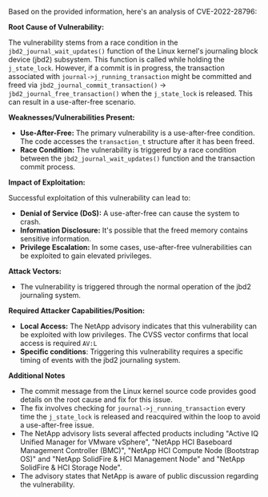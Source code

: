 Based on the provided information, here's an analysis of CVE-2022-28796:

**Root Cause of Vulnerability:**

The vulnerability stems from a race condition in the `jbd2_journal_wait_updates()` function of the Linux kernel's journaling block device (jbd2) subsystem. This function is called while holding the `j_state_lock`. However, if a commit is in progress, the transaction associated with `journal->j_running_transaction` might be committed and freed via `jbd2_journal_commit_transaction()` -> `jbd2_journal_free_transaction()` when the `j_state_lock` is released. This can result in a use-after-free scenario.

**Weaknesses/Vulnerabilities Present:**

*   **Use-After-Free:** The primary vulnerability is a use-after-free condition. The code accesses the `transaction_t` structure after it has been freed.
*   **Race Condition:** The vulnerability is triggered by a race condition between the `jbd2_journal_wait_updates()` function and the transaction commit process.

**Impact of Exploitation:**

Successful exploitation of this vulnerability can lead to:

*   **Denial of Service (DoS):** A use-after-free can cause the system to crash.
*   **Information Disclosure:** It's possible that the freed memory contains sensitive information.
*   **Privilege Escalation:** In some cases, use-after-free vulnerabilities can be exploited to gain elevated privileges.

**Attack Vectors:**

*   The vulnerability is triggered through the normal operation of the jbd2 journaling system.

**Required Attacker Capabilities/Position:**

*   **Local Access:** The NetApp advisory indicates that this vulnerability can be exploited with low privileges. The CVSS vector confirms that local access is required `AV:L`
*  **Specific conditions**: Triggering this vulnerability requires a specific timing of events with the jbd2 journaling system.

**Additional Notes**

*   The commit message from the Linux kernel source code provides good details on the root cause and fix for this issue.
*   The fix involves checking for `journal->j_running_transaction` every time the `j_state_lock` is released and reacquired within the loop to avoid a use-after-free issue.
*   The NetApp advisory lists several affected products including "Active IQ Unified Manager for VMware vSphere", "NetApp HCI Baseboard Management Controller (BMC)", "NetApp HCI Compute Node (Bootstrap OS)" and "NetApp SolidFire & HCI Management Node" and "NetApp SolidFire & HCI Storage Node".
*   The advisory states that NetApp is aware of public discussion regarding the vulnerability.